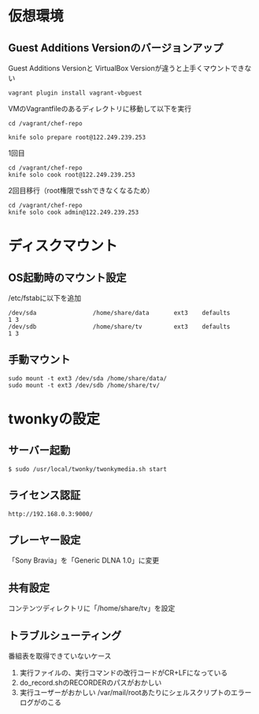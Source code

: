 
# 仮想環境

## Guest Additions Versionのバージョンアップ

Guest Additions Versionと
VirtualBox Versionが違うと上手くマウントできない

```
vagrant plugin install vagrant-vbguest
```

VMのVagrantfileのあるディレクトリに移動して以下を実行

```
cd /vagrant/chef-repo
```

```
knife solo prepare root@122.249.239.253
```



1回目

```
cd /vagrant/chef-repo
knife solo cook root@122.249.239.253
```

2回目移行（root権限でsshできなくなるため）

```
cd /vagrant/chef-repo
knife solo cook admin@122.249.239.253
```

# ディスクマウント

## OS起動時のマウント設定

/etc/fstabに以下を追加

```
/dev/sda                /home/share/data       ext3    defaults        1 3
/dev/sdb                /home/share/tv         ext3    defaults        1 3
```

## 手動マウント
```
sudo mount -t ext3 /dev/sda /home/share/data/
sudo mount -t ext3 /dev/sdb /home/share/tv/
```

# twonkyの設定

## サーバー起動
```
$ sudo /usr/local/twonky/twonkymedia.sh start
```

## ライセンス認証
```
http://192.168.0.3:9000/
```

## プレーヤー設定

「Sony Bravia」を「Generic DLNA 1.0」に変更

## 共有設定

コンテンツディレクトリに「/home/share/tv」を設定



## トラブルシューティング

番組表を取得できていないケース

1. 実行ファイルの、実行コマンドの改行コードがCR+LFになっている
2. do_record.shのRECORDERのパスがおかしい
3. 実行ユーザーがおかしい /var/mail/rootあたりにシェルスクリプトのエラーログがのこる
